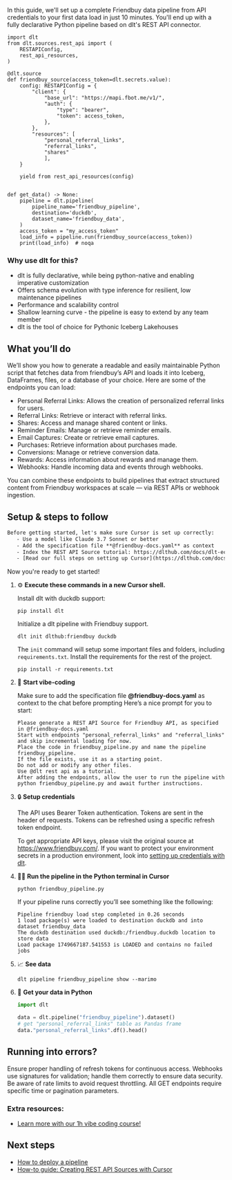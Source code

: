 In this guide, we'll set up a complete Friendbuy data pipeline from API credentials to your first data load in just 10 minutes. You'll end up with a fully declarative Python pipeline based on dlt's REST API connector.

```python-outcome
import dlt
from dlt.sources.rest_api import (
    RESTAPIConfig,
    rest_api_resources,
)

@dlt.source
def friendbuy_source(access_token=dlt.secrets.value):
    config: RESTAPIConfig = {
        "client": {
            "base_url": "https://mapi.fbot.me/v1/",
            "auth": {
                "type": "bearer",
                "token": access_token,
            },
        },
        "resources": [
            "personal_referral_links",
            "referral_links",
            "shares"
            ],
    }

    yield from rest_api_resources(config)


def get_data() -> None:
    pipeline = dlt.pipeline(
        pipeline_name='friendbuy_pipeline',
        destination='duckdb',
        dataset_name='friendbuy_data', 
    )
    access_token = "my_access_token"
    load_info = pipeline.run(friendbuy_source(access_token))
    print(load_info)  # noqa
```

### Why use dlt for this?

- dlt is fully declarative, while being python-native and enabling imperative customization
- Offers schema evolution with type inference for resilient, low maintenance pipelines
- Performance and scalability control
- Shallow learning curve - the pipeline is easy to extend by any team member
- dlt is the tool of choice for Pythonic Iceberg Lakehouses

## What you’ll do

We’ll show you how to generate a readable and easily maintainable Python script that fetches data from friendbuy’s API and loads it into Iceberg, DataFrames, files, or a database of your choice. Here are some of the endpoints you can load:

- Personal Referral Links: Allows the creation of personalized referral links for users.
- Referral Links: Retrieve or interact with referral links.
- Shares: Access and manage shared content or links.
- Reminder Emails: Manage or retrieve reminder emails.
- Email Captures: Create or retrieve email captures.
- Purchases: Retrieve information about purchases made.
- Conversions: Manage or retrieve conversion data.
- Rewards: Access information about rewards and manage them.
- Webhooks: Handle incoming data and events through webhooks.

You can combine these endpoints to build pipelines that extract structured content from Friendbuy workspaces at scale — via REST APIs or webhook ingestion.

## Setup & steps to follow

```default
Before getting started, let's make sure Cursor is set up correctly:
   - Use a model like Claude 3.7 Sonnet or better
   - Add the specification file **@friendbuy-docs.yaml** as context
   - Index the REST API Source tutorial: https://dlthub.com/docs/dlt-ecosystem/verified-sources/rest_api/ and add it to context as **@dlt rest api**
   - [Read our full steps on setting up Cursor](https://dlthub.com/docs/dlt-ecosystem/llm-tooling/cursor-restapi#23-configuring-cursor-with-documentation)
```

Now you're ready to get started! 

1. ⚙️ **Execute these commands in a new Cursor shell.**
    
    Install dlt with duckdb support:
    ```shell
    pip install dlt
    ```

    Initialize a dlt pipeline with Friendbuy support.
    ```shell
    dlt init dlthub:friendbuy duckdb
    ```

    The `init` command will setup some important files and folders, including `requirements.txt`. Install the requirements for the rest of the project.
    ```shell
    pip install -r requirements.txt
    ```
    
2. 🤠 **Start vibe-coding**
    
    Make sure to add the specification file **@friendbuy-docs.yaml** as context to the chat before prompting
    Here’s a nice prompt for you to start: 
    
    ```prompt
    Please generate a REST API Source for Friendbuy API, as specified in @friendbuy-docs.yaml 
    Start with endpoints "personal_referral_links" and "referral_links" and skip incremental loading for now. 
    Place the code in friendbuy_pipeline.py and name the pipeline friendbuy_pipeline. 
    If the file exists, use it as a starting point. 
    Do not add or modify any other files. 
    Use @dlt rest api as a tutorial. 
    After adding the endpoints, allow the user to run the pipeline with python friendbuy_pipeline.py and await further instructions.
    ```

    
3. 🔒 **Setup credentials** 
    
    The API uses Bearer Token authentication. Tokens are sent in the header of requests. Tokens can be refreshed using a specific refresh token endpoint.
    
    To get appropriate API keys, please visit the original source at https://www.friendbuy.com/.
    If you want to protect your environment secrets in a production environment, look into [setting up credentials with dlt](https://dlthub.com/docs/walkthroughs/add_credentials).
    
4. 🏃‍♀️ **Run the pipeline in the Python terminal in Cursor**
    
    ```shell
    python friendbuy_pipeline.py
    ```
    
    If your pipeline runs correctly you’ll see something like the following:
    
    ```shell
    Pipeline friendbuy load step completed in 0.26 seconds
    1 load package(s) were loaded to destination duckdb and into dataset friendbuy_data
    The duckdb destination used duckdb:/friendbuy.duckdb location to store data
    Load package 1749667187.541553 is LOADED and contains no failed jobs
    ```
    
5. 📈 **See data**
    
    ```shell
    dlt pipeline friendbuy_pipeline show --marimo
    ```
    
6. 🐍 **Get your data in Python**
    
    ```python
    import dlt

   data = dlt.pipeline("friendbuy_pipeline").dataset()
   # get "personal_referral_links" table as Pandas frame
   data."personal_referral_links".df().head()
    ```

## Running into errors?

Ensure proper handling of refresh tokens for continuous access. Webhooks use signatures for validation; handle them correctly to ensure data security. Be aware of rate limits to avoid request throttling. All GET endpoints require specific time or pagination parameters.

### Extra resources:

- [Learn more with our 1h vibe coding course!](https://www.youtube.com/watch?v=GGid70rnJuM)

## Next steps

- [How to deploy a pipeline](https://dlthub.com/docs/walkthroughs/deploy-a-pipeline)
- [How-to guide: Creating REST API Sources with Cursor](https://dlthub.com/docs/dlt-ecosystem/llm-tooling/cursor-restapi)